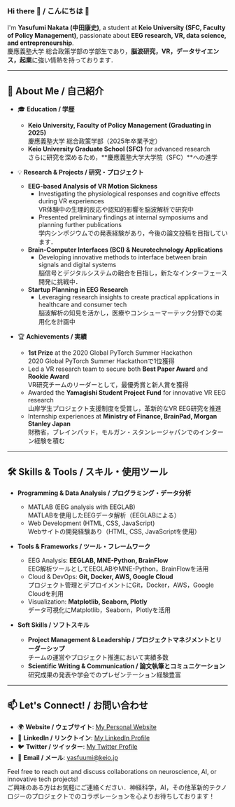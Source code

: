 ### Hi there 👋 / こんにちは 👋

I'm **Yasufumi Nakata (中田康史)**, a student at **Keio University (SFC, Faculty of Policy Management)**, passionate about **EEG research, VR, data science, and entrepreneurship**.  
慶應義塾大学 総合政策学部の学部生であり，**脳波研究，VR，データサイエンス，起業**に強い情熱を持っております．

---

## 🔬 About Me / 自己紹介
- 🎓 **Education / 学歴**  
  - **Keio University, Faculty of Policy Management (Graduating in 2025)**  
    慶應義塾大学 総合政策学部（2025年卒業予定）  
  - **Keio University Graduate School (SFC)** for advanced research  
    さらに研究を深めるため，**慶應義塾大学大学院（SFC）**への進学

- 💡 **Research & Projects / 研究・プロジェクト**  
  - **EEG-based Analysis of VR Motion Sickness**  
    - Investigating the physiological responses and cognitive effects during VR experiences  
      VR体験中の生理的反応や認知的影響を脳波解析で研究中  
    - Presented preliminary findings at internal symposiums and planning further publications  
      学内シンポジウムでの発表経験があり，今後の論文投稿を目指しています．
  - **Brain-Computer Interfaces (BCI) & Neurotechnology Applications**  
    - Developing innovative methods to interface between brain signals and digital systems  
      脳信号とデジタルシステムの融合を目指し，新たなインターフェース開発に挑戦中．
  - **Startup Planning in EEG Research**  
    - Leveraging research insights to create practical applications in healthcare and consumer tech  
      脳波解析の知見を活かし，医療やコンシューマーテック分野での実用化を計画中

- 🏆 **Achievements / 実績**  
  - **1st Prize** at the 2020 Global PyTorch Summer Hackathon  
    2020 Global PyTorch Summer Hackathonで1位獲得  
  - Led a VR research team to secure both **Best Paper Award** and **Rookie Award**  
    VR研究チームのリーダーとして，最優秀賞と新人賞を獲得  
  - Awarded the **Yamagishi Student Project Fund** for innovative VR EEG research  
    山岸学生プロジェクト支援制度を受賞し，革新的なVR EEG研究を推進  
  - Internship experiences at **Ministry of Finance, BrainPad, Morgan Stanley Japan**  
    財務省，ブレインパッド，モルガン・スタンレージャパンでのインターン経験を積む

---

## 🛠️ Skills & Tools / スキル・使用ツール
- **Programming & Data Analysis / プログラミング・データ分析**  
  - MATLAB (EEG analysis with EEGLAB)  
    MATLABを使用したEEGデータ解析（EEGLABによる）
  - Web Development (HTML, CSS, JavaScript)  
    Webサイトの開発経験あり（HTML, CSS, JavaScriptを使用）

- **Tools & Frameworks / ツール・フレームワーク**  
  - EEG Analysis: **EEGLAB, MNE-Python, BrainFlow**  
    EEG解析ツールとしてEEGLABやMNE-Python，BrainFlowを活用
  - Cloud & DevOps: **Git, Docker, AWS, Google Cloud**  
    プロジェクト管理とデプロイメントにGit，Docker，AWS，Google Cloudを利用
  - Visualization: **Matplotlib, Seaborn, Plotly**  
    データ可視化にMatplotlib，Seaborn，Plotlyを活用

- **Soft Skills / ソフトスキル**  
  - **Project Management & Leadership / プロジェクトマネジメントとリーダーシップ**  
    チームの運営やプロジェクト推進において実績多数  
  - **Scientific Writing & Communication / 論文執筆とコミュニケーション**  
    研究成果の発表や学会でのプレゼンテーション経験豊富

---

## 📫 Let's Connect! / お問い合わせ
- 🌍 **Website / ウェブサイト**: [My Personal Website](https://yasufumi.net)  
- 💼 **LinkedIn / リンクトイン**: [My LinkedIn Profile](https://linkedin.com/yasufuminakata)  
- 🐦 **Twitter / ツイッター**: [My Twitter Profile](https://twitter.com:yasufumi_nakata)  
- 📩 **Email / メール**: [yasfuumi@keio.jp](mailto:yasufumi@keio.jp)  

Feel free to reach out and discuss collaborations on neuroscience, AI, or innovative tech projects!  
ご興味のある方はお気軽にご連絡ください．神経科学，AI，その他革新的テクノロジーのプロジェクトでのコラボレーションを心よりお待ちしております！
